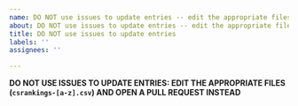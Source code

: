 ```yaml
---
name: DO NOT use issues to update entries -- edit the appropriate files and issue a pull request
about: DO NOT use issues to update entries -- edit the appropriate files and issue a pull request
title: DO NOT use issues to update entries
labels: ''
assignees: ''

---
```


**DO NOT USE ISSUES TO UPDATE ENTRIES: EDIT THE APPROPRIATE FILES (`csrankings-[a-z].csv`) AND OPEN A PULL REQUEST INSTEAD**

